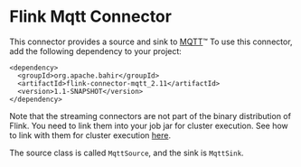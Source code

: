 # Flink Mqtt Connector

This connector provides a source and sink to [MQTT](https://mqtt.org/)™
To use this connector, add the following dependency to your project:

    <dependency>
      <groupId>org.apache.bahir</groupId>
      <artifactId>flink-connector-mqtt_2.11</artifactId>
      <version>1.1-SNAPSHOT</version>
    </dependency>

Note that the streaming connectors are not part of the binary distribution of Flink. You need to link them into your job jar for cluster execution.
See how to link with them for cluster execution [here](https://ci.apache.org/projects/flink/flink-docs-release-1.2/dev/linking.html).

The source class is called `MqttSource`, and the sink is `MqttSink`.
